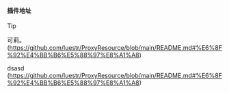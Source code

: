 
#### 插件地址

> [!TIP]
> 可莉。
>(https://github.com/luestr/ProxyResource/blob/main/README.md#%E6%8F%92%E4%BB%B6%E5%88%97%E8%A1%A8)
> 
> dsasd
>(https://github.com/luestr/ProxyResource/blob/main/README.md#%E6%8F%92%E4%BB%B6%E5%88%97%E8%A1%A8)
> 
>
> 
>
> 
>
> 
>
